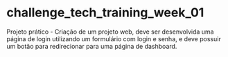 # challenge_tech_training_week_01
Projeto prático - Criação de um projeto web, deve ser desenvolvida uma página de login utilizando um formulário com login e senha, e deve possuir um botão para redirecionar para uma página de dashboard.
